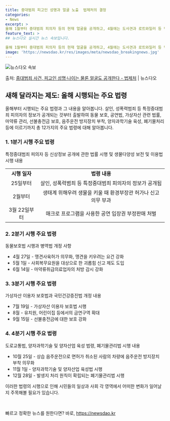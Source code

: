 ```yaml
---
title: 중대범죄 피고인 성명과 얼굴 노출  법제처의 결정
categories:
- News
excerpt: >
올해 1월부터 중대범죄 피의자 등의 현재 얼굴을 공개하고, 4월에는 도사견과 로트와일러 등 맹견을 키우기 위…
feature_text: >
## 뉴스다오 실시간 뉴스 속보입니다.

올해 1월부터 중대범죄 피의자 등의 현재 얼굴을 공개하고, 4월에는 도사견과 로트와일러 등 맹견을 키우기 위…
image: 'https://newsdao.kr/res/images/meta/newsdao_breakingnews.jpg'
---
```


![뉴스다오 속보](https://newsdao.kr/res/images/meta/newsdao_breakingnews.jpg)

<p>출처: <a href="https://newsdao.kr/2917" rel="dofollow">중대범죄 사건, 피고인 성명·나이는 물론 얼굴도 공개한다 - 법제처</a> | 뉴스다오</p>

<h2 data-ke-size="size26">새해 달라지는 제도: 올해 시행되는 주요 법령</h2>
<p data-ke-size="size16">올해부터 시행되는 주요 법령과 그 내용을 알아봅니다. 살인, 성폭력범죄 등 특정중대범죄 피의자의 정보가 공개되는 것부터 출발하여 동물 보호, 공연법, 가상자산 관련 법률, 마약류 관리, 선불충전금 보호, 음주운전 방지장치 부착, 양자과학기술 육성, 폐기물처리 등에 이르기까지 총 12가지의 주요 법령에 대해 알아봅니다.</p>

<h3 data-ke-size="size24">1. 1분기 시행 주요 법령</h3>
<p data-ke-size="size16">특정중대범죄 피의자 등 신상정보 공개에 관한 법률 시행 및 생물다양성 보전 및 이용법 시행 내용</p>
<table>
	<tr>
		<td style="text-align: center; height: 17px;"><b>시행 일자</b></td>
		<td style="text-align: center; height: 17px;"><b>법령 내용</b></td>
	</tr>
	<tr>
		<td style="text-align: center; height: 17px;">25일부터</td>
		<td style="text-align: center; height: 17px;">살인, 성폭력범죄 등 특정중대범죄 피의자의 정보가 공개됨</td>
	</tr>
	<tr>
		<td style="text-align: center; height: 17px;">2월부터</td>
		<td style="text-align: center; height: 17px;">생태계 위해우려 생물을 키울 때 환경부장관 허가나 신고 의무 부과</td>
	</tr>
	<tr>
		<td style="text-align: center; height: 17px;">3월 22일부터</td>
		<td style="text-align: center; height: 17px;">매크로 프로그램을 사용한 공연 입장권 부정판매 처벌</td>
	</tr>
</table>

<h3 data-ke-size="size24">2. 2분기 시행 주요 법령</h3>
<p data-ke-size="size16">동물보호법 시행과 병역법 개정 사항</p>
<ul>
	<li>4월 27일 - 맹견사육허가 의무화, 맹견을 키우려는 요건 강화</li>
	<li>5월 1일 - 사회복무요원을 대상으로 한 괴롭힘 신고 제도 도입</li>
	<li>6월 14일 - 마약류취급의료업자의 처방 감시 강화</li>
</ul>

<h3 data-ke-size="size24">3. 3분기 시행 주요 법령</h3>
<p data-ke-size="size16">가상자산 이용자 보호법과 국민건강증진법 개정 내용</p>
<ul>
	<li>7월 19일 - 가상자산 이용자 보호법 시행</li>
	<li>8월 - 유치원, 어린이집 등에서의 금연구역 확대</li>
	<li>9월 15일 - 선불충전금에 대한 보호 강화</li>
</ul>

<h3 data-ke-size="size24">4. 4분기 시행 주요 법령</h3>
<p data-ke-size="size16">도로교통법, 양자과학기술 및 양자산업 육성 법령, 폐기물관리법 시행 내용</p>
<ul>
	<li>10월 25일 - 상습 음주운전으로 면허가 취소된 사람의 차량에 음주운전 방지장치 부착 의무화</li>
	<li>11월 1일 - 양자과학기술 및 양자산업 육성법 시행</li>
	<li>12월 28일 - 발생지 처리 원칙이 확립되는 폐기물관리법 시행</li>
</ul>

<p data-ke-size="size16">이러한 법령의 시행으로 인해 시민들의 일상과 사회 각 영역에서 어떠한 변화가 일어날 지 주목해볼 필요가 있습니다.</p>

<p data-ke-size="size16">&nbsp;</p> 

빠르고 정확한 뉴스를 원한다면? 바로, <a href="https://newsdao.kr" rel="dofollow">https://newsdao.kr</a>


    
